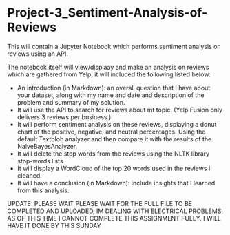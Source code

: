 # Project-3_Sentiment-Analysis-of-Reviews
This will contain a Jupyter Notebook which performs sentiment analysis on reviews using an API.

The notebook itself will view/displaay and make an analysis on reviews which are gathered from Yelp, it will included the following listed below:

- An introduction (in Markdown): an overall question that I have about your dataset, along with my name and date and description of the problem and summary of my solution.
- It will use the API to search for reviews about mt topic. (Yelp Fusion only delivers 3 reviews per business.)
- It will perform sentiment analysis on these reviews, displaying a donut chart of the positive, negative, and neutral percentages. Using the default Textblob analyzer and then compare it with the results of the NaiveBayesAnalyzer.
- It will delete the stop words from the reviews using the NLTK library stop-words lists.
- It will display a WordCloud of the top 20 words used in the reviews I cleaned.
- It will have a conclusion (in Markdown): include insights that I learned from this analysis.


UPDATE: PLEASE WAIT PLEASE WAIT FOR THE FULL FILE TO BE COMPLETED AND UPLOADED, IM DEALING WITH ELECTRICAL PROBLEMS, AS OF THIS TIME I CANNOT COMPLETE THIS ASSIGNMENT FULLY. I WILL HAVE IT DONE BY THIS SUNDAY
